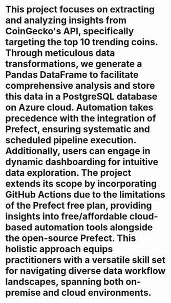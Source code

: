 # This project focuses on extracting and analyzing insights from CoinGecko's API, specifically targeting the top 10 trending coins. Through meticulous data transformations, we generate a Pandas DataFrame to facilitate comprehensive analysis and store this data in a PostgreSQL database on Azure cloud. Automation takes precedence with the integration of Prefect, ensuring systematic and scheduled pipeline execution. Additionally, users can engage in dynamic dashboarding for intuitive data exploration. The project extends its scope by incorporating GitHub Actions due to the limitations of the Prefect free plan, providing insights into free/affordable cloud-based automation tools alongside the open-source Prefect. This holistic approach equips practitioners with a versatile skill set for navigating diverse data workflow landscapes, spanning both on-premise and cloud environments.